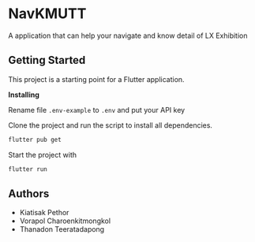 # NavKMUTT

A application that can help your navigate and know detail of LX Exhibition

## Getting Started

This project is a starting point for a Flutter application. 

**Installing**

Rename file `.env-example` to `.env` and put your API key 

Clone the project and run the script to install all dependencies.

```bash
flutter pub get
```

Start the project with

```bash
flutter run
```
## Authors
- Kiatisak Pethor
- Vorapol Charoenkitmongkol
- Thanadon Teeratadapong

